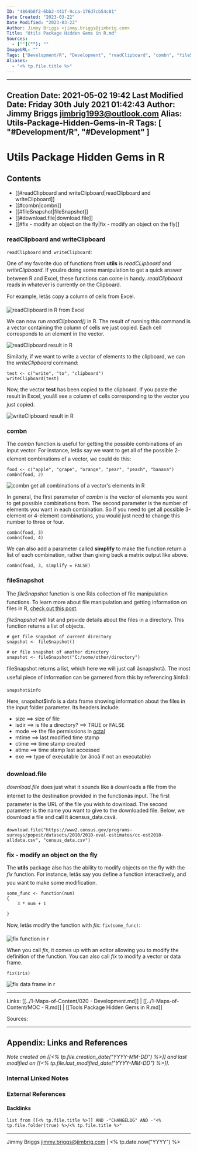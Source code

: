 ```yaml
---
ID: "4864b0f2-6bb2-441f-9cca-176d7cb54c81"
Date Created: "2023-03-22"
Date Modified: "2023-03-22"
Author: Jimmy Briggs <jimmy.briggs@jimbrig.com>
Title: "Utils Package Hidden Gems in R.md"
Sources: 
  - [""](""): ""
ImageURL: ""
Tags: ["Development/R", "Development", "readClipboard", "combn", "fileSnapshot", "download", "fix"]
Aliases:
  - "<% tp.file.title %>"
---
```


---
Creation Date: 2021-05-02 19:42
Last Modified Date: Friday 30th July 2021 01:42:43
Author: Jimmy Briggs <jimbrig1993@outlook.com>
Alias: Utils-Package-Hidden-Gems-in-R
Tags: [ "#Development/R", "#Development" ]
---

# Utils Package Hidden Gems in R

## Contents

- [[#readClipboard and writeClipboard|readClipboard and writeClipboard]]
- [[#combn|combn]]
- [[#fileSnapshot|fileSnapshot]]
- [[#download.file|download.file]]
- [[#fix - modify an object on the fly|fix - modify an object on the fly]]




### readClipboard and writeClipboard

`readClipboard` and` writeClipboard`:

One of my favorite duo of functions from **utils** is _readCLipboard_ and _writeClipboard_. If youâre doing some manipulation to get a quick answer between R and Excel, these functions can come in handy. _readClipboard_ reads in whatever is currently on the Clipboard.

For example, letâs copy a column of cells from Excel.

![readClipboard in R from Excel](https://i1.wp.com/theautomatic.net/wp-content/uploads/2019/03/readClipboard-in-R.png?w=640)

We can now run _readClipboard()_ in R. The result of running this command is a vector containing the column of cells we just copied. Each cell corresponds to an element in the vector.

![readClipboard result in R](https://i1.wp.com/theautomatic.net/wp-content/uploads/2019/03/readClipboard-result-in-R.png?w=640)

Similarly, if we want to write a vector of elements to the clipboard, we can the _writeClipboard_ command:

```
test <- c("write", "to", "clipboard")
writeClipboard(test)
```

Now, the vector **test** has been copied to the clipboard. If you paste the result in Excel, youâll see a column of cells corresponding to the vector you just copied.

![writeClipboard result in R](https://i1.wp.com/theautomatic.net/wp-content/uploads/2019/03/writeClipboard-result-in-R.png?w=640)

### combn

The _combn_ function is useful for getting the possible combinations of an input vector. For instance, letâs say we want to get all of the possible 2-element combinations of a vector, we could do this:

```
food <- c("apple", "grape", "orange", "pear", "peach", "banana") 
combn(food, 2)
```

![combn get all combinations of a vector's elements in R](https://i2.wp.com/theautomatic.net/wp-content/uploads/2019/03/combn-get-all-combinations-of-a-vector-in-r.png?w=640)

In general, the first parameter of _combn_ is the vector of elements you want to get possible combinations from. The second parameter is the number of elements you want in each combination. So if you need to get all possible 3-element or 4-element combinations, you would just need to change this number to three or four.

```
combn(food, 3)
combn(food, 4)
```

We can also add a parameter called **simplify** to make the function return a list of each combination, rather than giving back a matrix output like above.

```
combn(food, 3, simplify = FALSE)
```

### fileSnapshot

The _fileSnapshot_ function is one Râs collection of file manipulation functions. To learn more about file manipulation and getting information on files in R, [check out this post](http://theautomatic.net/2018/07/11/manipulate-files-r/).

_fileSnapshot_ will list and provide details about the files in a directory. This function returns a list of objects.

```
# get file snapshot of current directory
snapshot <- fileSnapshot()

# or file snapshot of another directory
snapshot <- fileSnapshot("C:/some/other/directory")
```

fileSnapshot returns a list, which here we will just call âsnapshotâ. The most useful piece of information can be garnered from this by referencing âinfoâ:

`snapshot$info`

Here, snapshot$info is a data frame showing information about the files in the input folder parameter. Its headers include:

- size ==> size of file
- isdir ==> is file a directory? ==> TRUE or FALSE
- mode ==> the file permissions in [octal](http://permissions-calculator.org/)
- mtime ==> last modified time stamp
- ctime ==> time stamp created
- atime ==> time stamp last accessed
- exe ==> type of executable (or ânoâ if not an executable)

### download.file

_download.file_ does just what it sounds like â downloads a file from the internet to the destination provided in the functionâs input. The first parameter is the URL of the file you wish to download. The second parameter is the name you want to give to the downloaded file. Below, we download a file and call it âcensus\_data.csvâ.

```
download.file("https://www2.census.gov/programs-surveys/popest/datasets/2010/2010-eval-estimates/cc-est2010-alldata.csv", "census_data.csv")
```

### fix - modify an object on the fly

The **utils** package also has the ability to modify objects on the fly with the _fix_ function. For instance, letâs say you define a function interactively, and you want to make some modification.

```
some_func <- function(num)
{
    3 * num + 1

}
```

Now, letâs modify the function with _fix_: `fix(some_func)`:

![fix function in r](https://i1.wp.com/theautomatic.net/wp-content/uploads/2019/04/fix-function-in-r.png?w=640)

When you call _fix_, it comes up with an editor allowing you to modify the definition of the function. You can also call _fix_ to modify a vector or data frame.

```
fix(iris)
```

![fix data frame in r](https://i1.wp.com/theautomatic.net/wp-content/uploads/2019/04/fix-data-frame-in-r.png?w=640)

***

Links: [[../1-Maps-of-Content/020 - Development.md]] | [[../1-Maps-of-Content/MOC - R.md]] | [[Tools Package Hidden Gems in R.md]]

Sources:



***

## Appendix: Links and References

*Note created on [[<% tp.file.creation_date("YYYY-MM-DD") %>]] and last modified on [[<% tp.file.last_modified_date("YYYY-MM-DD") %>]].*

### Internal Linked Notes

### External References

#### Backlinks

```dataview
list from [[<% tp.file.title %>]] AND -"CHANGELOG" AND -"<% tp.file.folder(true) %>/<% tp.file.title %>"
```


***

Jimmy Briggs <jimmy.briggs@jimbrig.com> | <% tp.date.now("YYYY") %>